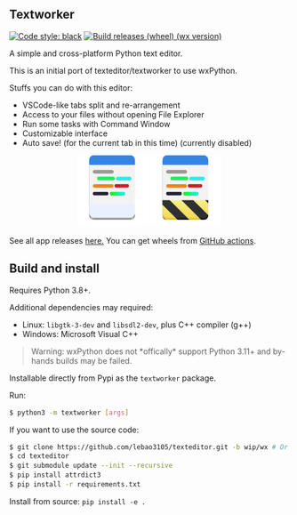 ## Textworker
[![Code style: black](https://img.shields.io/badge/code%20style-black-000000.svg)](https://github.com/psf/black)
[![Build releases (wheel) (wx version)](https://github.com/lebao3105/texteditor/actions/workflows/wheel.yml/badge.svg?branch=wip%2Fwx)](https://github.com/lebao3105/texteditor/actions/workflows/wheel.yml)

A simple and cross-platform Python text editor.

This is an initial port of texteditor/textworker to use wxPython.

Stuffs you can do with this editor:
* VSCode-like tabs split and re-arrangement
* Access to your files without opening File Explorer
* Run some tasks with Command Window
* Customizable interface
* Auto save! (for the current tab in this time) (currently disabled)

<div align="center">
    <img src="textworker/icons/textworker.png">
    <img src="textworker/icons/textworker.Devel.png">
</div>

See all app releases [here.](https://github.com/lebao3105/texteditor/releases) You can get wheels from [GitHub actions](https://github.com/lebao3105/texteditor/actions).

## Build and install
Requires Python 3.8+.

Additional dependencies may required:
* Linux: ```libgtk-3-dev``` and ```libsdl2-dev```, plus C++ compiler (g++)
* Windows: Microsoft Visual C++

> Warning: wxPython does not \*offically* support Python 3.11+ and by-hands builds may be failed.

Installable directly from Pypi as the ```textworker``` package.

Run:
```bash
$ python3 -m textworker [args]
```

If you want to use the source code:
```bash
$ git clone https://github.com/lebao3105/texteditor.git -b wip/wx # Or you can use gitlab instead
$ cd texteditor
$ git submodule update --init --recursive
$ pip install attrdict3
$ pip install -r requirements.txt
```

Install from source: ```pip install -e .```